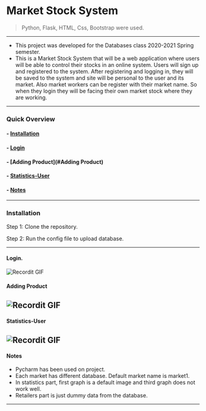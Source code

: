 # Market Stock System
> Python, Flask, HTML, Css, Bootstrap were used.
---
- This project was developed for the Databases class 2020-2021 Spring semester.
- This is a Market Stock System that will be a web application where users will be able to control
their stocks in an online system. Users will sign up and registered to the system. After
registering and logging in, they will be saved to the system 
and site will be personal to the user and its market. Also market workers can be register with
their market name. So when they login they will be facing their own market stock where they
are working.
---
### Quick Overview
#### - [Installation](#Installation)
#### - [Login](#Login)
#### - [Adding Product](#Adding Product)
#### - [Statistics-User](#Statistics-User)
#### - [Notes](#Notes)

---
### Installation
Step 1: Clone the repository. 

Step 2: Run the config file to upload database.

---
#### Login.
![Recordit GIF](http://g.recordit.co/GrzM5KUznb.gif)
#### Adding Product
![Recordit GIF](http://g.recordit.co/PwqFi6ENGN.gif)
------
#### Statistics-User
![Recordit GIF](http://g.recordit.co/B91dSnTta3.gif)
------
#### Notes
- Pycharm has been used on project.
- Each market has different database. Default market name is market1.
- In statistics part, first graph is a default image and third graph does not work well.
- Retailers part is just dummy data from the database.
---

